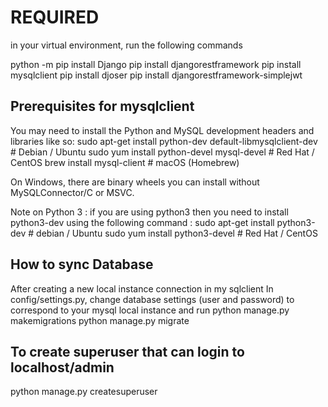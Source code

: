 # REQUIRED
in your virtual environment, run the following commands

python -m pip install Django
pip install djangorestframework
pip install mysqlclient
pip install djoser
pip install djangorestframework-simplejwt


## Prerequisites for mysqlclient
You may need to install the Python and MySQL development headers and libraries like so:
sudo apt-get install python-dev default-libmysqlclient-dev # Debian / Ubuntu
sudo yum install python-devel mysql-devel # Red Hat / CentOS
brew install mysql-client # macOS (Homebrew)

On Windows, there are binary wheels you can install without MySQLConnector/C or MSVC.

Note on Python 3 : if you are using python3 then you need to install python3-dev using the following command :
sudo apt-get install python3-dev # debian / Ubuntu
sudo yum install python3-devel # Red Hat / CentOS

## How to sync Database
After creating a new local instance connection in my sqlclient
In config/settings.py, change database settings (user and password) to correspond to your mysql local instance and run
python manage.py makemigrations
python manage.py migrate

## To create superuser that can login to localhost/admin
python manage.py createsuperuser
